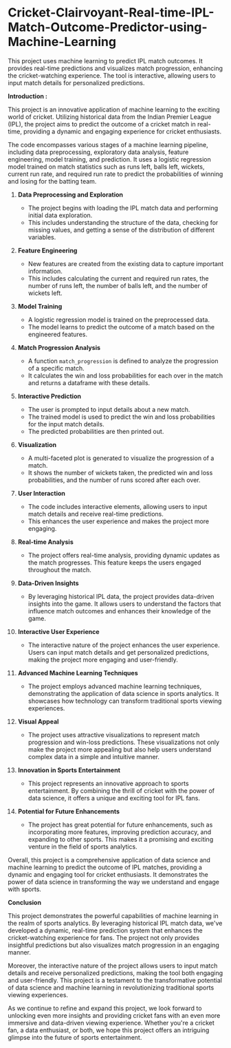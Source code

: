 # Cricket-Clairvoyant-Real-time-IPL-Match-Outcome-Predictor-using-Machine-Learning
This project uses machine learning to predict IPL match outcomes. It provides real-time predictions and visualizes match progression, enhancing the cricket-watching experience. The tool is interactive, allowing users to input match details for personalized predictions.

**Introduction :**

This project is an innovative application of machine learning to the exciting world of cricket. Utilizing historical data from the Indian Premier League (IPL), the project aims to predict the outcome of a cricket match in real-time, providing a dynamic and engaging experience for cricket enthusiasts.

The code encompasses various stages of a machine learning pipeline, including data preprocessing, exploratory data analysis, feature engineering, model training, and prediction. It uses a logistic regression model trained on match statistics such as runs left, balls left, wickets, current run rate, and required run rate to predict the probabilities of winning and losing for the batting team.

1. **Data Preprocessing and Exploration**
    - The project begins with loading the IPL match data and performing initial data exploration.
    - This includes understanding the structure of the data, checking for missing values, and getting a sense of the distribution of different variables.

2. **Feature Engineering**
    - New features are created from the existing data to capture important information.
    - This includes calculating the current and required run rates, the number of runs left, the number of balls left, and the number of wickets left.

3. **Model Training**
    - A logistic regression model is trained on the preprocessed data.
    - The model learns to predict the outcome of a match based on the engineered features.

4. **Match Progression Analysis**
    - A function `match_progression` is defined to analyze the progression of a specific match.
    - It calculates the win and loss probabilities for each over in the match and returns a dataframe with these details.

5. **Interactive Prediction**
    - The user is prompted to input details about a new match.
    - The trained model is used to predict the win and loss probabilities for the input match details.
    - The predicted probabilities are then printed out.

6. **Visualization**
    - A multi-faceted plot is generated to visualize the progression of a match.
    - It shows the number of wickets taken, the predicted win and loss probabilities, and the number of runs scored after each over.

7. **User Interaction**
    - The code includes interactive elements, allowing users to input match details and receive real-time predictions.
    - This enhances the user experience and makes the project more engaging.

8. **Real-time Analysis**
    - The project offers real-time analysis, providing dynamic updates as the match progresses. This feature keeps the users engaged throughout the match.

9. **Data-Driven Insights**
    - By leveraging historical IPL data, the project provides data-driven insights into the game. It allows users to understand the factors that influence match outcomes and enhances their knowledge of the game.

10. **Interactive User Experience**
    - The interactive nature of the project enhances the user experience. Users can input match details and get personalized predictions, making the project more engaging and user-friendly.

11. **Advanced Machine Learning Techniques**
    - The project employs advanced machine learning techniques, demonstrating the application of data science in sports analytics. It showcases how technology can transform traditional sports viewing experiences.

12. **Visual Appeal**
    - The project uses attractive visualizations to represent match progression and win-loss predictions. These visualizations not only make the project more appealing but also help users understand complex data in a simple and intuitive manner.

13. **Innovation in Sports Entertainment**
    - This project represents an innovative approach to sports entertainment. By combining the thrill of cricket with the power of data science, it offers a unique and exciting tool for IPL fans.

14. **Potential for Future Enhancements**
    - The project has great potential for future enhancements, such as incorporating more features, improving prediction accuracy, and expanding to other sports. This makes it a promising and exciting venture in the field of sports analytics.

Overall, this project is a comprehensive application of data science and machine learning to predict the outcome of IPL matches, providing a dynamic and engaging tool for cricket enthusiasts. It demonstrates the power of data science in transforming the way we understand and engage with sports.


**Conclusion**

This project demonstrates the powerful capabilities of machine learning in the realm of sports analytics. By leveraging historical IPL match data, we've developed a dynamic, real-time prediction system that enhances the cricket-watching experience for fans. The project not only provides insightful predictions but also visualizes match progression in an engaging manner. 

Moreover, the interactive nature of the project allows users to input match details and receive personalized predictions, making the tool both engaging and user-friendly. This project is a testament to the transformative potential of data science and machine learning in revolutionizing traditional sports viewing experiences. 

As we continue to refine and expand this project, we look forward to unlocking even more insights and providing cricket fans with an even more immersive and data-driven viewing experience. Whether you're a cricket fan, a data enthusiast, or both, we hope this project offers an intriguing glimpse into the future of sports entertainment.
